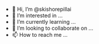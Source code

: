 - 👋 Hi, I’m @skishorepillai
- 👀 I’m interested in ...
- 🌱 I’m currently learning ...
- 💞️ I’m looking to collaborate on ...
- 📫 How to reach me ...

<!---
skishorepillai/skishorepillai is a ✨ special ✨ repository because its `README.md` (this file) appears on your GitHub profile.
You can click the Preview link to take a look at your changes.
--->
